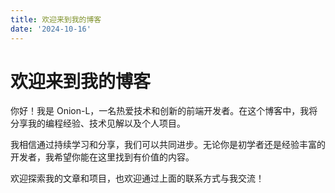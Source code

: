 ```yaml
---
title: 欢迎来到我的博客
date: '2024-10-16'
---
```


# 欢迎来到我的博客

你好！我是 Onion-L，一名热爱技术和创新的前端开发者。在这个博客中，我将分享我的编程经验、技术见解以及个人项目。

我相信通过持续学习和分享，我们可以共同进步。无论你是初学者还是经验丰富的开发者，我希望你能在这里找到有价值的内容。

欢迎探索我的文章和项目，也欢迎通过上面的联系方式与我交流！
